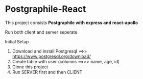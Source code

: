 # Postgraphile-React

This project consists **Postgraphile with express and react-apollo**

Run both client and server seperate 

Initial Setup

1. Download and install Postgresql ==>> https://www.postgresql.org/download/
2. Create table with user (columns ==>>> name, age, id)
3. Clone this project
4. Run SERVER first and then CLIENT
